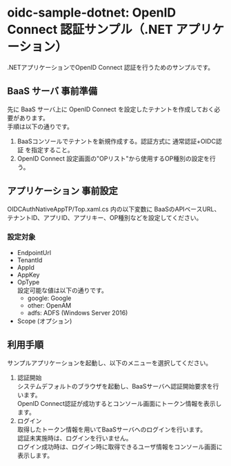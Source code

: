oidc-sample-dotnet: OpenID Connect 認証サンプル（.NET アプリケーション）
=======================================================================
.NETアプリケーションでOpenID Connect 認証を行うためのサンプルです。

BaaS サーバ 事前準備
----------------------
先に BaaS サーバ上に OpenID Connect を設定したテナントを作成しておく必要があります。  
手順は以下の通りです。

1. BaaSコンソールでテナントを新規作成する。認証方式に 通常認証+OIDC認証 を指定すること。
2. OpenID Connect 設定画面の"OPリスト"から使用するOP種別の設定を行う。

アプリケーション 事前設定
-----------------------
OIDCAuthNativeAppTP/Top.xaml.cs 内の以下変数に
BaaSのAPIベースURL、テナントID、アプリID、アプリキー、OP種別などを設定してください。

### 設定対象
* EndpointUrl
* TenantId
* AppId
* AppKey
* OpType  
  設定可能な値は以下の通りです。  
    * google: Google
    * other: OpenAM
    * adfs: ADFS (Windows Server 2016)  
* Scope (オプション)

利用手順
--------
サンプルアプリケーションを起動し、以下のメニューを選択してください。

1. 認証開始  
システムデフォルトのブラウザを起動し、BaaSサーバへ認証開始要求を行います。  
OpenID Connect認証が成功するとコンソール画面にトークン情報を表示します。  
2. ログイン  
取得したトークン情報を用いてBaaSサーバへのログインを行います。  
認証未実施時は、ログインを行いません。  
ログイン成功時は、ログイン時に取得できるユーザ情報をコンソール画面に表示します。
